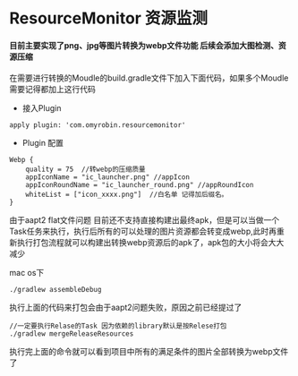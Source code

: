 # ResourceMonitor 资源监测

#### 目前主要实现了png、jpg等图片转换为webp文件功能 后续会添加大图检测、资源压缩


在需要进行转换的Moudle的build.gradle文件下加入下面代码，如果多个Moudle需要记得都加上这行代码

- 接入Plugin

```
apply plugin: 'com.omyrobin.resourcemonitor'
```

- Plugin 配置


```
Webp {
    quality = 75  //转webp的压缩质量
    appIconName = "ic_launcher.png" //appIcon
    appIconRoundName = "ic_launcher_round.png" //appRoundIcon
    whiteList = ["icon_xxxx.png"]  //白名单 记得加后缀名。
}
```

由于aapt2 flat文件问题 目前还不支持直接构建出最终apk，但是可以当做一个Task任务来执行，执行后所有的可以处理的图片资源都会转变成webp,此时再重新执行打包流程就可以构建出转换webp资源后的apk了，apk包的大小将会大大减少

mac os下

```
./gradlew assembleDebug
```

执行上面的代码来打包会由于aapt2问题失败，原因之前已经提过了

```
//一定要执行Relase的Task 因为依赖的library默认是按Relese打包
./gradlew mergeReleaseResources

```

执行完上面的命令就可以看到项目中所有的满足条件的图片全部转换为webp文件了

